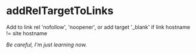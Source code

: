 # addRelTargetToLinks

Add to link rel 'nofollow', 'noopener', or add target '_blank' if link hostname != site hostname

<i>Be careful, I'm just learning now.</i>


